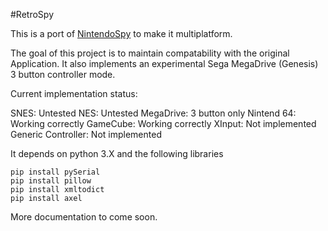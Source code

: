 #RetroSpy

This is a port of [NintendoSpy](https://github.com/jaburns/NintendoSpy) to make it multiplatform.

The goal of this project is to maintain compatability with the original Application.
It also implements an experimental Sega MegaDrive (Genesis) 3 button controller mode.

Current implementation status:

  SNES: Untested
  NES: Untested
  MegaDrive: 3 button only
  Nintend 64: Working correctly
  GameCube: Working correctly
  XInput: Not implemented
  Generic Controller: Not implemented


It depends on python 3.X and the following libraries

    pip install pySerial
    pip install pillow
    pip install xmltodict
    pip install axel

More documentation to come soon.
